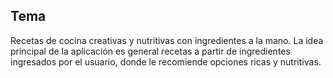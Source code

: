 ## Tema
Recetas de cocina creativas y nutritivas con ingredientes a la mano.
La idea principal de la aplicación es general recetas a partir de ingredientes ingresados por el usuario, donde le recomiende opciones ricas y nutritivas. 
